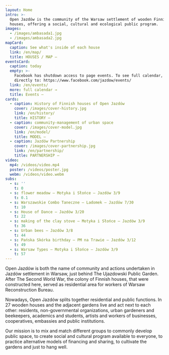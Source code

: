 ```yaml
---
layout: Home
intro: >-
  Open Jazdów is the community of the Warsaw settlement of wooden Finnish
  houses, offering a social, cultural and ecological public program.
images:
  - /images/ambasada1.jpg
  - /images/ambasada2.jpg
mapCard:
  caption: See what's inside of each house
  link: /en/map/
  title: HOUSES / MAP —
eventsCard:
  caption: today
  empty: >-
    Facebook has shutdown access to page events. To see full calendar, go
    directly to: https://www.facebook.com/jazdow/events/
  link: /en/events/
  more: full calendar →
  title: Events —
cards:
  - caption: History of Finnish houses of Open Jazdów
    cover: /images/cover-history.jpg
    link: /en/history/
    title: HISTORY —
  - caption: community-management of urban space
    cover: /images/cover-model.jpg
    link: /en/model/
    title: MODEL —
  - caption: Jazdów Partnership
    cover: /images/cover-partnership.jpg
    link: /en/partnership/
    title: PARTNERSHIP —
video:
  mp4: /videos/video.mp4
  poster: /videos/poster.jpg
  webm: /videos/video.webm
subs:
  - s: ''
    t: 0
  - s: flower meadow – Motyka i Słońce – Jazdów 3/9
    t: 0.1
  - s: Warszawskie Combo Taneczne – Ladomek – Jazdów 7/30
    t: 10
  - s: House of Dance – Jazdów 3/20
    t: 22
  - s: making of the clay stove – Motyka i Słońce – Jazdów 3/9
    t: 36
  - s: Urban bees – Jazdów 3/8
    t: 44
  - s: Pańska Skórka birthday – PM na Trawie – Jazdów 3/12
    t: 49
  - s: Warsaw Types – Motyka i Słońce – Jazdów 3/9
    t: 57
---
```


Open Jazdów is both the name of community and actions undertaken in Jazdów settlement in Warsaw, just behind The Ujazdowski Public Garden. After The Second World War, the colony of Finnish houses, that were constructed here, served as residential area for workers of Warsaw Reconstruction Bureau. 

Nowadays, Open Jazdów splits together residential and public functions. In 27 wooden houses and the adjacent gardens live and act next to each other: residents, non-governmental organizations, urban gardeners and beekeepers, academics and students, artists and workers of businesses, cooperatives, embassies and public institutions.

Our mission is to mix and match different groups to commonly develop public space, to create social and cultural program available to everyone, to practice alternative models of financing and sharing, to cultivate the gardens and just to hang well. 

